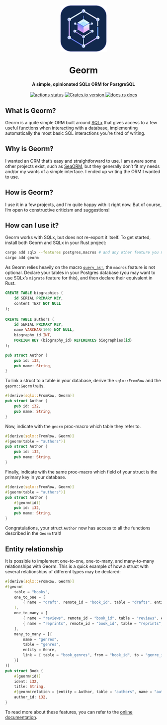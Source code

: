 <div align="center">
 <a href="https://github.com/Phundrak/georm">
   <img src="assets/logo.png" alt="Georm logo" width="150px" />
 </a>
</div>

<h1 align="center">Georm</h1>
<div align="center">
 <strong>
   A simple, opinionated SQLx ORM for PostgreSQL
 </strong>
</div>
<br/>

<div align="center">
  <!-- Github Actions -->
  <a href="https://github.com/phundrak/georm/actions/workflows/ci.yaml?query=branch%3Amain">
    <img src="https://img.shields.io/github/actions/workflow/status/phundrak/georm/ci.yaml?branch=main&style=flat-square" alt="actions status" /></a>
  <!-- Version -->
  <a href="https://crates.io/crates/georm">
    <img src="https://img.shields.io/crates/v/georm.svg?style=flat-square" alt="Crates.io version" />
  </a>
  <!-- Docs -->
  <a href="https://docs.rs/georm">
    <img src="https://img.shields.io/badge/docs-latest-blue.svg?style=flat-square" alt="docs.rs docs" />
  </a>
</div>

## What is Georm?

Georm is a quite simple ORM built around
[SQLx](https://crates.io/crates/sqlx) that gives access to a few
useful functions when interacting with a database, implementing
automatically the most basic SQL interactions you’re tired of writing.

## Why is Georm?

I wanted an ORM that’s easy and straightforward to use. I am aware
some other projects exist, such as
[SeaORM](https://www.sea-ql.org/SeaORM/), but they generally don’t fit
my needs and/or my wants of a simple interface. I ended up writing the
ORM I wanted to use.

## How is Georm?

I use it in a few projects, and I’m quite happy with it right now. But
of course, I’m open to constructive criticism and suggestions!

## How can I use it?

Georm works with SQLx, but does not re-export it itself. To get
started, install both Georm and SQLx in your Rust project:

```sh
cargo add sqlx --features postgres,macros # and any other feature you might want
cargo add georm
```

As Georm relies heavily on the macro
[`query_as!`](https://docs.rs/sqlx/latest/sqlx/macro.query_as.html),
the `macros` feature is not optional. Declare your tables in your
Postgres database (you may want to use SQLx’s `migrate` feature for
this), and then declare their equivalent in Rust.

```sql
CREATE TABLE biographies (
    id SERIAL PRIMARY KEY,
    content TEXT NOT NULL
);

CREATE TABLE authors (
    id SERIAL PRIMARY KEY,
    name VARCHAR(100) NOT NULL,
    biography_id INT,
    FOREIGN KEY (biography_id) REFERENCES biographies(id)
);
```

```rust
pub struct Author {
    pub id: i32,
    pub name: String,
}
```

To link a struct to a table in your database, derive the
`sqlx::FromRow` and the `georm::Georm` traits.
```rust
#[derive(sqlx::FromRow, Georm)]
pub struct Author {
    pub id: i32,
    pub name: String,
}
```

Now, indicate with the `georm` proc-macro which table they refer to.
```rust
#[derive(sqlx::FromRow, Georm)]
#[georm(table = "authors")]
pub struct Author {
    pub id: i32,
    pub name: String,
}
```

Finally, indicate with the same proc-macro which field of your struct
is the primary key in your database.
```rust
#[derive(sqlx::FromRow, Georm)]
#[georm(table = "authors")]
pub struct Author {
    #[georm(id)]
    pub id: i32,
    pub name: String,
}
```

Congratulations, your struct `Author` now has access to all the
functions described in the `Georm` trait!

## Entity relationship

It is possible to implement one-to-one, one-to-many, and many-to-many
relationships with Georm. This is a quick example of how a struct with
several relationships of different types may be declared:
```rust
#[derive(sqlx::FromRow, Georm)]
#[georm(
    table = "books",
    one_to_one = [
        { name = "draft", remote_id = "book_id", table = "drafts", entity = Draft }
    ],
    one_to_many = [
        { name = "reviews", remote_id = "book_id", table = "reviews", entity = Review },
        { name = "reprints", remote_id = "book_id", table = "reprints", entity = Reprint }
    ],
    many_to_many = [{
        name = "genres",
        table = "genres",
        entity = Genre,
        link = { table = "book_genres", from = "book_id", to = "genre_id" }
    }]
)]
pub struct Book {
    #[georm(id)]
    ident: i32,
    title: String,
    #[georm(relation = {entity = Author, table = "authors", name = "author"})]
    author_id: i32,
}
```

To read more about these features, you can refer to the [online
documentation](https://docs.rs/georm/).
